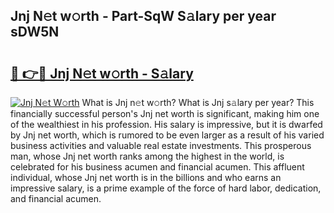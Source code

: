 ## Jnj N𝚎t w𝚘rth - Part-SqW S𝚊lary per year sDW5N

# <h2><a href="http://gc2lkqz.nevu.top/?p=Jnj">🔗 👉🔴 Jnj N𝚎t w𝚘rth - S𝚊lary</a></h2>

[![Jnj N𝚎t W𝚘rth](https://i.imgur.com/Oavwk0R.jpeg)](http://gc2lkqz.nevu.top/?p=Jnj)
What is Jnj n𝚎t w𝚘rth? What is Jnj s𝚊lary per year?
This financially successful person's Jnj net worth is significant, making him one of the wealthiest in his profession. His salary is impressive, but it is dwarfed by Jnj net worth, which is rumored to be even larger as a result of his varied business activities and valuable real estate investments. This prosperous man, whose Jnj net worth ranks among the highest in the world, is celebrated for his business acumen and financial acumen. This affluent individual, whose Jnj net worth is in the billions and who earns an impressive salary, is a prime example of the force of hard labor, dedication, and financial acumen.
